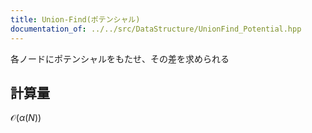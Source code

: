 ```yaml
---
title: Union-Find(ポテンシャル)
documentation_of: ../../src/DataStructure/UnionFind_Potential.hpp
---
```

各ノードにポテンシャルをもたせ、その差を求められる
## 計算量
$\mathcal{O}(\alpha(N))$
